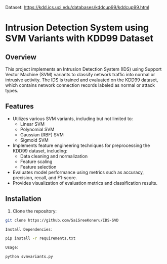 Dataset: https://kdd.ics.uci.edu/databases/kddcup99/kddcup99.html

# Intrusion Detection System using SVM Variants with KDD99 Dataset

## Overview

This project implements an Intrusion Detection System (IDS) using Support Vector Machine (SVM) variants to classify network traffic into normal or intrusive activity. The IDS is trained and evaluated on the KDD99 dataset, which contains network connection records labeled as normal or attack types.

## Features

- Utilizes various SVM variants, including but not limited to:
  - Linear SVM
  - Polynomial SVM
  - Gaussian (RBF) SVM
  - Sigmoid SVM
- Implements feature engineering techniques for preprocessing the KDD99 dataset, including:
  - Data cleaning and normalization
  - Feature scaling
  - Feature selection
- Evaluates model performance using metrics such as accuracy, precision, recall, and F1-score.
- Provides visualization of evaluation metrics and classification results.

## Installation

1. Clone the repository:

```bash
git clone https://github.com/SaiSreeKoneru/IDS-SVD

Install Dependencies:

pip install -r requirements.txt

Usage:

python svmvariants.py



